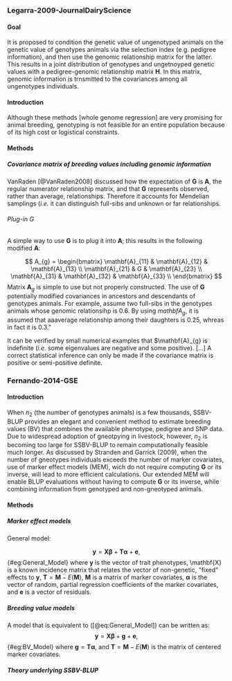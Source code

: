 ### Legarra-2009-JournalDairyScience
#### Goal
It is proposed to condition the genetic value of ungenotyped animals on the
genetic value of genotypes animals via the selection index (e.g. pedigree
information), and then use the genomic relationship matrix for the latter. 
This results in a joint distribution of genotypes and ungetnoyped genetic
values with a pedigree-genomic relationship matrix $\mathbf{H}$.
In this matrix, genomic information is trnsmitted to the covariances among all
ungenotypes individuals.

#### Introduction
Although these methods [whole genome regression] are very promising for animal
breeding, genotyping is not feasible for an entire population because of its
high cost or logistical constraints.


#### Methods
##### Covariance matrix of breeding values including genomic information
VanRaden [@VanRaden2008] discussed how the expectation of $\mathbf{G}$ is
$\mathbf{A}$, the regular numerator relationship matrix, and that $\mathbf{G}$
represents observed, rather than average, relationships.
Therefore it accounts for Mendelian samplings (*i.e.* it can distinguish
full-sibs and unknown or far relationships.

###### Plug-in G
A simple way to use $\mathbf{G}$ is to plug it into $\mathbf{A}$; this
results in the following modified $\mathbf{A}$:

$$
  A_{g} = \begin{bmatrix}
            \mathbf{A}_{11} & \mathbf{A}_{12} & \mathbf{A}_{13} \\
            \mathbf{A}_{21} & G & \mathbf{A}_{23} \\
            \mathbf{A}_{31} & \mathbf{A}_{32} & \mathbf{A}_{33} \\
          \end{bmatrix}
$$
Matrix $\mathbf{A}_{g}$ is simple to use but not properly constructed.
The use of $\mathbf{G}$ potentially modified covariances in ancestors and
descendants of genotypes animals.
For example, assume two full-sibs in the genotypes animals whose genomic
relationsihp is 0.6.
By using $mathbf{A}_{g}$, it is assumed that aaaverage relationship among their
daughters is 0.25, whreas in fact it is 0.3."

It can be verified by small numerical examples that $\mathbf{A}_{g} is indefinite
(*i.e.* some eigenvalues are negative and some positive). [...]
A correct statistical inference can only be made if the covariance matrix is
positive or semi-positive definite.



### Fernando-2014-GSE
#### Introduction
When $n_{2}$ (the number of genotypes animals) is a few thousands, SSBV-BLUP 
provides an elegant and convenient method to estimate breeding values (BV) that 
combines the available phenotype, pedigree and SNP data.
Due to widespread adoption of gneotpying in livestock, however, $n_{2}$ is 
becoming too large for SSBV-BLUP to remain computationally feasible much
longer.
As discussed by Stranden and Garrick (2009), when the number of gneotypes
individuals exceeds the number of marker covariates, use of marker effect
models (MEM), wich do not require computing $\mathbf{G}$ or its inverse, will lead 
to more efficient calculations.
Our extended MEM will enable BLUP evaluations without having to compute
$\mathbf{G}$ or its inverse, while combining information from genotyped and
non-gneotyped animals.

#### Methods
##### Marker effect models
General model:

$$
  \mathbf{y} = \mathbf{X \beta} + \mathbf{T \alpha} + \mathbf{e},
$$ {#eg:General_Model}
where $\mathbf{y}$ is the vector of trait phenotypes, \mathbf{X} is a known
incidence matrix that relates the vector of non-genetic, "fixed" effects to
$\mathbf{y}$, $\mathbf{T} = \mathbf{M} - E(\mathbf{M})$, $\mathbf{M}$ is a
matrix of marker covariates, $\mathbf{\alpha}$ is the vector of random, partial
regression coefficients of the marker covariates, and $\mathbf{e}$ is a vector
of residuals.

##### Breeding value models
A model that is equivalent to ([@eq:General_Model]) can be written as:
$$
  \mathbf{y} = \mathbf{X \beta} + \mathbf{g} + \mathbf{e},
$$ {#eg:BV_Model}
where $\mathbf{g} = \mathbf{T \alpha}$, and $\mathbf{T} = \mathbf{M} -
E(\mathbf{M})$ is the matrix of centered marker covariates.


##### Theory underlying SSBV-BLUP

